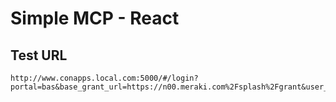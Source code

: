 Simple MCP - React
===

Test URL
---

```
http://www.conapps.local.com:5000/#/login?portal=bas&base_grant_url=https://n00.meraki.com%2Fsplash%2Fgrant&user_continue_url=http://google.com%2F&node_mac=00:18:0a:5c:99:00&client_ip=10.128.128.120&client_mac=bf:3c:5a:44:7e:e2
```